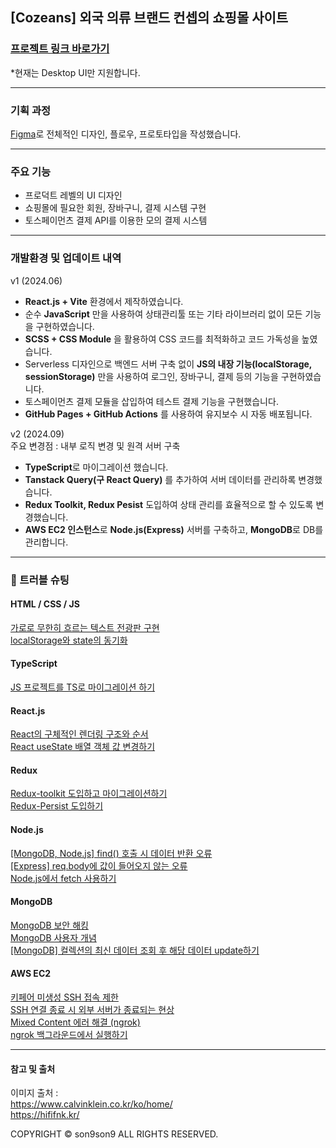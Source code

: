 ## [Cozeans] 외국 의류 브랜드 컨셉의 쇼핑몰 사이트

### [프로젝트 링크 바로가기](https://son9son9.github.io/cozeans/)

\*현재는 Desktop UI만 지원합니다.

---

### 기획 과정

[Figma](https://www.figma.com/file/MNikfDmMLnlA5feq2UEz8C/cozeans?type=design&node-id=0%3A1&mode=design&t=veY0grOAcf5jlIRI-1)로 전체적인 디자인, 플로우, 프로토타입을 작성했습니다.

---

### 주요 기능

- 프로덕트 레벨의 UI 디자인
- 쇼핑몰에 필요한 회원, 장바구니, 결제 시스템 구현
- 토스페이먼츠 결제 API를 이용한 모의 결제 시스템

---

### 개발환경 및 업데이트 내역

v1 (2024.06)

- **React.js + Vite** 환경에서 제작하였습니다.
- 순수 **JavaScript** 만을 사용하여 상태관리툴 또는 기타 라이브러리 없이 모든 기능을 구현하였습니다.
- **SCSS + CSS Module** 을 활용하여 CSS 코드를 최적화하고 코드 가독성을 높였습니다.
- Serverless 디자인으로 백엔드 서버 구축 없이 **JS의 내장 기능(localStorage, sessionStorage)** 만을 사용하여 로그인, 장바구니, 결제 등의 기능을 구현하였습니다.
- 토스페이먼츠 결제 모듈을 삽입하여 테스트 결제 기능을 구현했습니다.
- **GitHub Pages + GitHub Actions** 를 사용하여 유지보수 시 자동 배포됩니다.

v2 (2024.09)  
주요 변경점 : 내부 로직 변경 및 원격 서버 구축

- **TypeScript**로 마이그레이션 했습니다.
- **Tanstack Query(구 React Query)** 를 추가하여 서버 데이터를 관리하록 변경했습니다.
- **Redux Toolkit, Redux Pesist** 도입하여 상태 관리를 효율적으로 할 수 있도록 변경했습니다.
- **AWS EC2 인스턴스**로 **Node.js(Express)** 서버를 구축하고, **MongoDB**로 DB를 관리합니다.

---

### 🎯 트러블 슈팅

#### HTML / CSS / JS

[가로로 무한히 흐르는 텍스트 전광판 구현](https://rigorous-wandflower-6ee.notion.site/28feddd3ef6f4cc5a3dd4cc3572233f2)  
[localStorage와 state의 동기화](https://rigorous-wandflower-6ee.notion.site/localStorage-state-b55d65fea8d142129201d62d39c69e37)

#### TypeScript

[JS 프로젝트를 TS로 마이그레이션 하기](https://rigorous-wandflower-6ee.notion.site/JS-TS-131ceac030dc80819b2ff8cb124547cc)

#### React.js

[React의 구체적인 렌더링 구조와 순서](https://rigorous-wandflower-6ee.notion.site/React-337b626d43a34c3c9c7f4736bc26b266)  
[React useState 배열 객체 값 변경하기](https://rigorous-wandflower-6ee.notion.site/React-useState-9bfcfbc63ba14033a2ee9165470b6abe)

#### Redux

[Redux-toolkit 도입하고 마이그레이션하기](https://rigorous-wandflower-6ee.notion.site/Redux-toolkit-131ceac030dc8038a25af2f2bbd8a204)  
[Redux-Persist 도입하기](https://rigorous-wandflower-6ee.notion.site/Redux-Persist-131ceac030dc80fa8e2df31d0b364273)

#### Node.js

[[MongoDB, Node.js] find() 호출 시 데이터 반환 오류](https://rigorous-wandflower-6ee.notion.site/MongoDB-Node-js-find-131ceac030dc80f19298e62ac29e42e8)  
[[Express] req.body에 값이 들어오지 않는 오류](https://rigorous-wandflower-6ee.notion.site/Express-req-body-131ceac030dc80b48b78f23762e50b18)  
[Node.js에서 fetch 사용하기](https://rigorous-wandflower-6ee.notion.site/Node-js-fetch-131ceac030dc80a385e4f9a9388ca23a)

#### MongoDB

[MongoDB 보안 해킹](https://rigorous-wandflower-6ee.notion.site/MongoDB-131ceac030dc8004a8cff4dfb77c5183)  
[MongoDB 사용자 개념](https://rigorous-wandflower-6ee.notion.site/MongoDB-131ceac030dc8007b5b6fd4eb0df9a9c)  
[[MongoDB] 컬렉션의 최신 데이터 조회 후 해당 데이터 update하기](https://rigorous-wandflower-6ee.notion.site/MongoDB-update-131ceac030dc80a58f9bd8302ae04da0)

#### AWS EC2

[키페어 미생성 SSH 접속 제한](https://rigorous-wandflower-6ee.notion.site/SSH-131ceac030dc80c1ac8ef738b9038593)  
[SSH 연결 종료 시 외부 서버가 종료되는 현상](https://rigorous-wandflower-6ee.notion.site/SSH-131ceac030dc8067983ac3d36cf8cf61)  
[Mixed Content 에러 해결 (ngrok)](https://www.notion.so/Mixed-Content-ngrok-13dceac030dc80fcb3d9f2d2fbdedec3)  
[ngrok 백그라운드에서 실행하기](https://www.notion.so/ngrok-153ceac030dc80019b44c84d6b2e3dfb)

---

#### 참고 및 출처

이미지 출처 :  
https://www.calvinklein.co.kr/ko/home/  
https://hififnk.kr/

COPYRIGHT © son9son9 ALL RIGHTS RESERVED.
